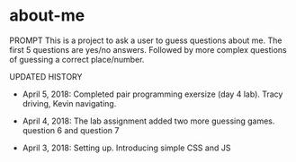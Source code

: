 # about-me
PROMPT
This is a project to ask a user to guess questions about me. The first 5 questions are yes/no answers. Followed by more complex questions of guessing a correct place/number. 


UPDATED HISTORY
- April 5, 2018: Completed pair programming exersize (day 4 lab). Tracy driving, Kevin navigating.

- April 4, 2018: The lab assignment added two more guessing games. question 6 and question 7

- April 3, 2018: Setting up. Introducing simple CSS and JS
